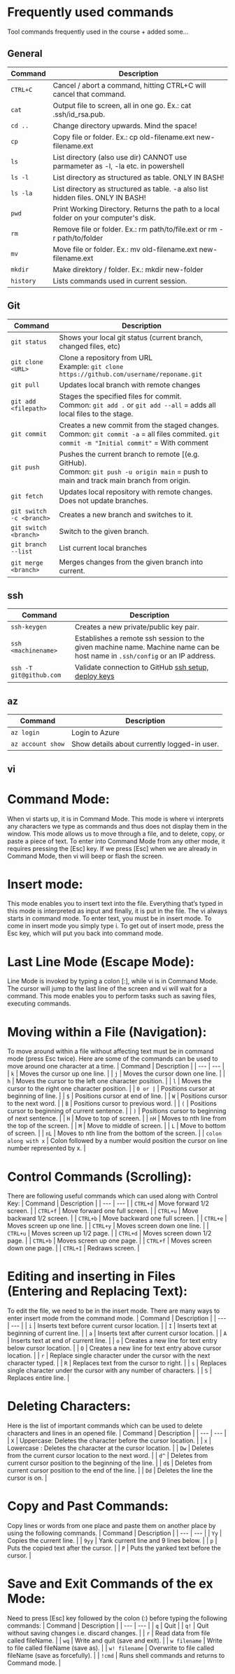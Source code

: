 # Frequently used commands

Tool commands frequently used in the course + added some...

## General
| Command | Description |
| --- | --- |
| `CTRL+C` | Cancel / abort a command, hitting CTRL+C will cancel that command. |
| `cat` | Output file to screen, all in one go. Ex.: cat .ssh/id_rsa.pub. |
| `cd ..` | Change directory upwards. Mind the space! |
| `cp` | Copy file or folder. Ex.: cp old-filename.ext new-filename.ext |
| `ls` | List directory (also use dir) CANNOT use parmameter as -l, -la etc. in powershell |
| `ls -l` | List directory as structured as table. ONLY IN BASH! |
| `ls -la` | List directory as structured as table. -a also list hidden files. ONLY IN BASH! |
| `pwd` | Print Working Directory. Returns the path to a local folder on your computer's disk. |
| `rm` | Remove file or folder. Ex.: rm path/to/file.ext or rm -r path/to/folder |
| `mv` | Move file or folder. Ex.: mv old-filename.ext new-filename.ext |
| `mkdir` | Make direktory / folder. Ex.: mkdir new-folder |
| `history` | Lists commands used in current session. |

## Git
| Command | Description |
| --- | --- |
| `git status` | Shows your local git status (current branch, changed files, etc) |
| `git clone <URL>` | Clone a repository from URL <br/>Example:  `git clone https://github.com/username/reponame.git`|
| `git pull` | Updates local branch with remote changes |
| `git add <filepath>` | Stages the specified files for commit. <br /> Common: `git add .`  or `git add --all` = adds all local files to the stage. |
| `git commit` | Creates a new commit from the staged changes. <br/> Common: `git commit -a`  = all files commited. `git commit -m "Initial commit"` = With comment|
| `git push` | Pushes the current branch to remote [(e.g. GitHub). <br/> Common: `git push -u origin main` = push to main and track main branch from origin.|
| `git fetch` | Updates local repository with remote changes. Does not update branches. |
| `git switch -c <branch>` | Creates a new branch and switches to it. |
| `git switch <branch>` | Switch to the given branch. |
| `git branch --list` | List current local branches |
| `git merge <branch>` | Merges changes from the given branch into current. |

## ssh

| Command | Description |
| --- | --- |
| `ssh-keygen` | Creates a new private/public key pair. |
| `ssh <machinename>` | Establishes a remote ssh session to the given machine name. Machine name can be host name in `.ssh/config` or an  IP address. |
| `ssh -T git@github.com` | Validate connection to GitHub [ssh setup, deploy keys](https://docs.github.com/en/free-pro-team@latest/github/authenticating-to-github/connecting-to-github-with-ssh) |

## az
| Command | Description |
| --- | --- |
| `az login` | Login to Azure |
| `az account show` | Show details about currently logged-in user. |

## vi
# Command Mode:
When vi starts up, it is in Command Mode. This mode is where vi interprets any characters we type as commands and thus does not display them in the window. This mode allows us to move through a file, and to delete, copy, or paste a piece of text.
To enter into Command Mode from any other mode, it requires pressing the [Esc] key. If we press [Esc] when we are already in Command Mode, then vi will beep or flash the screen.
# Insert mode:
This mode enables you to insert text into the file. Everything that’s typed in this mode is interpreted as input and finally, it is put in the file. The vi always starts in command mode. To enter text, you must be in insert mode. To come in insert mode you simply type i. To get out of insert mode, press the Esc key, which will put you back into command mode.
# Last Line Mode (Escape Mode):
Line Mode is invoked by typing a colon [:], while vi is in Command Mode. The cursor will jump to the last line of the screen and vi will wait for a command. This mode enables you to perform tasks such as saving files, executing commands.

# Moving within a File (Navigation):
To move around within a file without affecting text must be in command mode (press Esc twice). Here are some of the commands can be used to move around one character at a time.
| Command | Description |
| --- | --- |
| `k` | Moves the cursor up one line. |
| `j` | Moves the cursor down one line. |
| `h` | Moves the cursor to the left one character position. |
| `l` | Moves the cursor to the right one character position. |
| `0 or |` | Positions cursor at beginning of line. |
| `$` | Positions cursor at end of line. |
| `W` | Positions cursor to the next word. |
| `B` | Positions cursor to previous word. |
| `(` | Positions cursor to beginning of current sentence. |
| `)` | Positions cursor to beginning of next sentence. |
| `H` | Move to top of screen. |
| `nH` | Moves to nth line from the top of the screen. |
| `M` | Move to middle of screen. |
| `L` | Move to bottom of screen. |
| `nL` | Moves to nth line from the bottom of the screen. |
| `colon along with x` | Colon followed by a number would position the cursor on line number represented by x. |

# Control Commands (Scrolling):
There are following useful commands which can used along with Control Key:
| Command | Description |
| --- | --- |
| `CTRL+d` | Move forward 1/2 screen. |
| `CTRL+f` | Move forward one full screen. |
| `CTRL+u` | Move backward 1/2 screen. |
| `CTRL+b` | Move backward one full screen. |
| `CTRL+e` | Moves screen up one line. |
| `CTRL+y` | Moves screen down one line. |
| `CTRL+u` | Moves screen up 1/2 page. |
| `CTRL+d` | Moves screen down 1/2 page. |
| `CTRL+b` | Moves screen up one page. |
| `CTRL+f` | Moves screen down one page. |
| `CTRL+I` | Redraws screen. |

# Editing and inserting in Files (Entering and Replacing Text):
To edit the file, we need to be in the insert mode. There are many ways to enter insert mode from the command mode.
| Command | Description |
| --- | --- |
| `i` | Inserts text before current cursor location. |
| `I` | Inserts text at beginning of current line. |
| `a` | Inserts text after current cursor location. |
| `A` | Inserts text at end of current line. |
| `o` | Creates a new line for text entry below cursor location. |
| `O` | Creates a new line for text entry above cursor location. |
| `r` | Replace single character under the cursor with the next character typed. |
| `R` | Replaces text from the cursor to right. |
| `s` | Replaces single character under the cursor with any number of characters. |
| `S` | Replaces entire line. |

# Deleting Characters:
Here is the list of important commands which can be used to delete characters and lines in an opened file.
| Command | Description |
| --- | --- |
| `X` | Uppercase: Deletes the character before the cursor location. |
| `x` | Lowercase : Deletes the character at the cursor location. |
| `Dw` | Deletes from the current cursor location to the next word. |
| `d^` | Deletes from current cursor position to the beginning of the line. |
| `d$` | Deletes from current cursor position to the end of the line. |
| `Dd` | Deletes the line the cursor is on. |

# Copy and Past Commands:
Copy lines or words from one place and paste them on another place by using the following commands.
| Command | Description |
| --- | --- |
| `Yy` | Copies the current line. |
| `9yy` | Yank current line and 9 lines below. |
| `p` | Puts the copied text after the cursor. |
| `P` | Puts the yanked text before the cursor. |

# Save and Exit Commands of the ex Mode:
Need to press [Esc] key followed by the colon (:) before typing the following commands:
| Command | Description |
| --- | --- |
| `q` | Quit |
| `q!` | Quit without saving changes i.e. discard changes. |
| `r` | Read data from file called fileName. |
| `wq` | Write and quit (save and exit). |
| `w filename` | Write to file called fileName (save as). |
| `w! filename` | Overwrite to file called fileName (save as forcefully). |
| `!cmd` | Runs shell commands and returns to Command mode. |